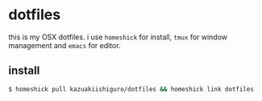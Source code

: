 # dotfiles

this is my OSX dotfiles.
i use `homeshick` for install, `tmux` for window management and `emacs` for
editor.

## install

``` bash
$ homeshick pull kazuakiishiguro/dotfiles && homeshick link dotfiles
```
